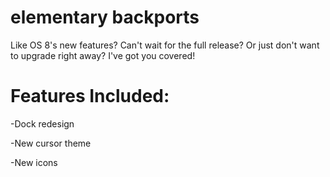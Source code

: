 # elementary backports
Like OS 8's new features? Can't wait for the full release? Or just don't want to upgrade right away?
I've got you covered!

# Features Included:

-Dock redesign

-New cursor theme

-New icons
